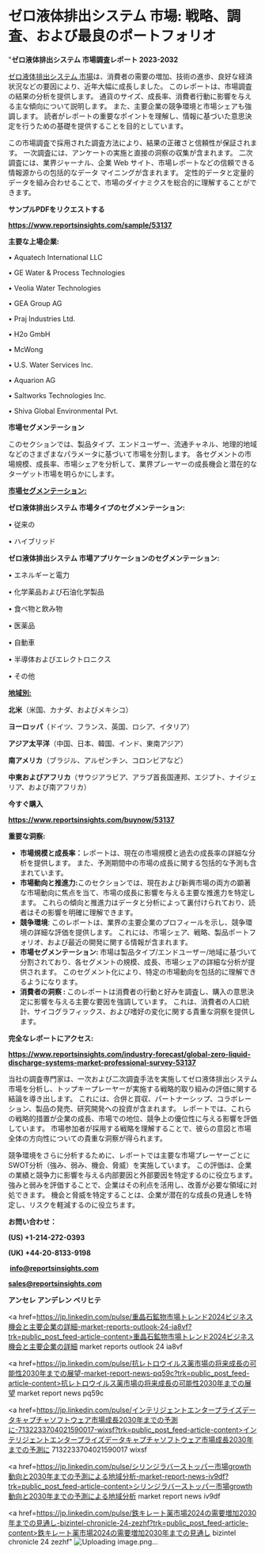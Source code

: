 # ゼロ液体排出システム 市場: 戦略、調査、および最良のポートフォリオ

"<strong>ゼロ液体排出システム 市場調査レポート 2023-2032</strong>

<a href=https://www.reportsinsights.com/sample/53137>ゼロ液体排出システム 市場</a>は、消費者の需要の増加、技術の進歩、良好な経済状況などの要因により、近年大幅に成長しました。 このレポートは、市場調査の結果の分析を提供します。 通貨のサイズ、成長率、消費者行動に影響を与える主な傾向について説明します。 また、主要企業の競争環境と市場シェアも強調します。 読者がレポートの重要なポイントを理解し、情報に基づいた意思決定を行うための基礎を提供することを目的としています。

この市場調査で採用された調査方法により、結果の正確さと信頼性が保証されます。 一次調査には、アンケートの実施と直接の洞察の収集が含まれます。 二次調査には、業界ジャーナル、企業 Web サイト、市場レポートなどの信頼できる情報源からの包括的なデータ マイニングが含まれます。 定性的データと定量的データを組み合わせることで、市場のダイナミクスを総合的に理解することができます。

<strong><b>サンプルPDFをリクエストする</b></strong>

<a href=https://www.reportsinsights.com/sample/53137><strong><u>https://www.reportsinsights.com/sample/53137</u></strong></a>

<strong>主要な上場企業:</strong>

• Aquatech International LLC

• GE Water & Process Technologies

• Veolia Water Technologies

• GEA Group AG

• Praj Industries Ltd.

• H2o GmbH

• McWong

• U.S. Water Services  Inc.

• Aquarion AG

• Saltworks Technologies Inc.

• Shiva Global Environmental Pvt.

<strong>市場セグメンテーション</strong>

このセクションでは、製品タイプ、エンドユーザー、流通チャネル、地理的地域などのさまざまなパラメータに基づいて市場を分割します。 各セグメントの市場規模、成長率、市場シェアを分析して、業界プレーヤーの成長機会と潜在的なターゲット市場を明らかにします。

<strong><u>市場セグメンテーション</u></strong><strong><u>:</u></strong>

<strong>ゼロ液体排出システム 市場タイプのセグメンテーション:</strong>

• 従来の

• ハイブリッド

<strong>ゼロ液体排出システム 市場アプリケーションのセグメンテーション:</strong>

• エネルギーと電力

• 化学薬品および石油化学製品

• 食べ物と飲み物

• 医薬品

• 自動車

• 半導体およびエレクトロニクス

• その他

<strong><u>地域別</u></strong><strong><u>:</u></strong>

<strong>北米</strong>（米国、カナダ、およびメキシコ）

<strong>ヨーロッパ</strong>（ドイツ、フランス、英国、ロシア、イタリア）

<strong>アジア太平洋</strong>（中国、日本、韓国、インド、東南アジア）

<strong>南アメリカ</strong>（ブラジル、アルゼンチン、コロンビアなど）

<strong>中東およびアフリカ</strong>（サウジアラビア、アラブ首長国連邦、エジプト、ナイジェリア、および南アフリカ）

<strong>今すぐ購入</strong>

<a href=https://www.reportsinsights.com/buynow/53137><strong><u>https://www.reportsinsights.com/buynow/53137</u></strong></a>

<strong>重要な洞察:</strong>
<ul>
  <li><strong>市場規模と成長率：</strong>レポートは、現在の市場規模と過去の成長率の詳細な分析を提供します。 また、予測期間中の市場の成長に関する包括的な予測も含まれています。</li>
  <li><strong>市場動向と推進力:</strong>このセクションでは、現在および新興市場の両方の顕著な市場動向に焦点を当て、市場の成長に影響を与える主要な推進力を特定します。 これらの傾向と推進力はデータと分析によって裏付けられており、読者はその影響を明確に理解できます。</li>
  <li><strong>競争環境</strong>: このレポートは、業界の主要企業のプロフィールを示し、競争環境の詳細な評価を提供します。 これには、市場シェア、戦略、製品ポートフォリオ、および最近の開発に関する情報が含まれます。</li>
  <li><strong>市場セグメンテーション: </strong>市場は製品タイプ/エンドユーザー/地域に基づいて分割されており、各セグメントの規模、成長、市場シェアの詳細な分析が提供されます。 このセグメント化により、特定の市場動向を包括的に理解できるようになります。</li>
  <li><strong>消費者の洞察 : </strong>このレポートは消費者の行動と好みを調査し、購入の意思決定に影響を与える主要な要因を強調しています。 これは、消費者の人口統計、サイコグラフィックス、および嗜好の変化に関する貴重な洞察を提供します。</li>
</ul>
<strong>完全なレポートにアクセス:</strong>

<a href=https://www.reportsinsights.com/industry-forecast/global-zero-liquid-discharge-systems-market-professional-survey-53137><strong><u><b>https://www.reportsinsights.com/industry-forecast/global-zero-liquid-discharge-systems-market-professional-survey-53137</b></u></strong></a>

当社の調査専門家は、一次および二次調査手法を実施してゼロ液体排出システム市場を分析し、トップキープレーヤーが実施する戦略的取り組みの評価に関する結論を導き出します。 これには、合併と買収、パートナーシップ、コラボレーション、製品の発売、研究開発への投資が含まれます。 レポートでは、これらの戦略的措置が企業の成長、市場での地位、競争上の優位性に与える影響を評価しています。 市場参加者が採用する戦略を理解することで、彼らの意図と市場全体の方向性についての貴重な洞察が得られます。

競争環境をさらに分析するために、レポートでは主要な市場プレーヤーごとにSWOT分析（強み、弱み、機会、脅威）を実施しています。 この評価は、企業の業績と競争力に影響を与える内部要因と外部要因を特定するのに役立ちます。 強みと弱みを評価することで、企業はその利点を活用し、改善が必要な領域に対処できます。 機会と脅威を特定することは、企業が潜在的な成長の見通しを特定し、リスクを軽減するのに役立ちます。

<strong>お問い合わせ：</strong>

<strong>(US) +1-214-272-0393</strong>

<strong>(UK) +44-20-8133-9198</strong>

<strong> </strong><a href=info@reportsinsights.com><strong><u>info@reportsinsights.com</u></strong></a>

<a href=sales@reportsinsights.com><strong><u>sales@reportsinsights.com</u></strong></a>

<strong>アンセレ アンデレン ベリヒテ</strong>

<a href=https://jp.linkedin.com/pulse/重晶石鉱物市場トレンド2024ビジネス機会と主要企業の詳細-market-reports-outlook-24-ia8vf?trk=public_post_feed-article-content>重晶石鉱物市場トレンド2024ビジネス機会と主要企業の詳細 market reports outlook 24 ia8vf</a>

<a href=https://jp.linkedin.com/pulse/抗レトロウイルス薬市場の将来成長の可能性2030年までの展望-market-report-news-pq59c?trk=public_post_feed-article-content>抗レトロウイルス薬市場の将来成長の可能性2030年までの展望 market report news pq59c</a>

<a href=https://jp.linkedin.com/pulse/インテリジェントエンタープライズデータキャプチャソフトウェア市場成長2030年までの予測に-7132233704021590017-wixsf?trk=public_post_feed-article-content>インテリジェントエンタープライズデータキャプチャソフトウェア市場成長2030年までの予測に 7132233704021590017 wixsf</a>

<a href=https://jp.linkedin.com/pulse/シリンジラバーストッパー市場growth動向と2030年までの予測による地域分析-market-report-news-iv9df?trk=public_post_feed-article-content>シリンジラバーストッパー市場growth動向と2030年までの予測による地域分析 market report news iv9df</a>

<a href=https://jp.linkedin.com/pulse/鉄キレート薬市場2024の需要増加2030年までの見通し-bizintel-chronicle-24-zezhf?trk=public_post_feed-article-content>鉄キレート薬市場2024の需要増加2030年までの見通し bizintel chronicle 24 zezhf</a>"
![Uploading image.png…]()
